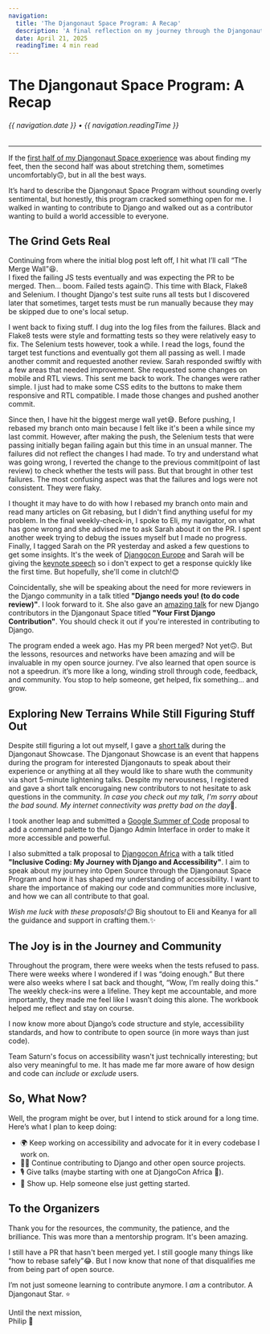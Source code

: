 ```yaml
---
navigation:
  title: 'The Djangonaut Space Program: A Recap'
  description: 'A final reflection on my journey through the Djangonaut Space Program with Team Saturn, exploring accessibility, contribution hurdles, and finding my space in open source.'
  date: April 21, 2025
  readingTime: 4 min read
---
```


# The Djangonaut Space Program: A Recap

<h6>

  {{ navigation.date }} &bull; {{ navigation.readingTime }}

</h6>

---

If the [first half of my Djangonaut Space experience](/blog/the-djangonaut-space-program-my-experience-so-far) was about finding my feet, then the second half was about stretching them, sometimes uncomfortably🙃, but in all the best ways.

It’s hard to describe the Djangonaut Space Program without sounding overly sentimental, but honestly, this program cracked something open for me. I walked in wanting to contribute to Django and walked out as a contributor wanting to build a world accessible to everyone.  

## **The Grind Gets Real**

Continuing from where the initial blog post left off, I hit what I’ll call “The Merge Wall”😆.  
I fixed the failing JS tests eventually and was expecting the PR to be merged.  Then… boom. Failed tests again🙃. This time with Black, Flake8 and Selenium. I thought Django's test suite runs all tests but I discovered later that sometimes, target tests must be run manually because they may be skipped due to one's local setup.

I went back to fixing stuff. I dug into the log files from the failures. Black and Flake8 tests were style and formatting tests so they were relatively easy to fix.
The Selenium tests however, took a while. I read the logs, found the target test functions and eventually got them all passing as well. I made another commit and requested another review.
Sarah responded swiftly with a few areas that needed improvement. She requested some changes on mobile and RTL views. This sent me back to work.
The changes were rather simple. I just had to make some CSS edits to the buttons to make them responsive and RTL compatible. I made those changes and pushed another commit. 

Since then, I have hit the biggest merge wall yet😅. Before pushing, I rebased my branch onto main because I felt like it's been a while since my last commit.
However, after making the push, the Selenium tests that were passing initially began failing again but this time in an unsual manner. The failures did not reflect the changes I had made. To try and understand what was going wrong, I reverted the change to the previous commit(point of last review) to check whether the tests will pass.
But that brought in other test failures. The most confusing aspect was that the failures and logs were not consistent. They were flaky.

I thought it may have to do with how I rebased my branch onto main and read many articles on Git rebasing, but I didn't find anything useful for my problem. In the final weekly-check-in, I spoke to Eli, my navigator, on what has gone wrong and she advised me to ask Sarah about it on the PR. I spent another week trying to debug the issues myself but I made no progress. Finally, I tagged Sarah on the PR yesterday and asked a few questions to get some insights. It's the week of [Djangocon Europe](https://2025.djangocon.eu/) and Sarah will be giving the [keynote speech](https://www.linkedin.com/posts/djangocon-europe_djangoconeurope-python-django-activity-7298287797512118272-Rdiz?utm_source=share&utm_medium=member_desktop&rcm=ACoAACBjH2wB098L2pHHI2jxlHpXN9cJ5SrwC_8) so i don't expect to get a response quickly like the first time. But hopefully, she'll come in clutch!😊

Coincidentally, she will be speaking about the need for more reviewers in the Django community in a talk titled **"Django needs you! (to do code review)"**. I look forward to it. She also gave an [amazing talk](https://youtu.be/A-3eTMNQ3rM?si=y-1ZmXaRq18DzNYC) for new Django contributors in the Djangonaut Space titled **"Your First Django Contribution"**. You should check it out if you're interested in contributing to Django.

The program ended a week ago. Has my PR been merged? Not yet🙃. But the lessons, resources and networks have been amazing and will be invaluable in my open source journey. I’ve also learned that open source is not a speedrun. it’s more like a long, winding stroll through code, feedback, and community. You stop to help someone, get helped, fix something… and grow.

## **Exploring New Terrains While Still Figuring Stuff Out**

Despite still figuring a lot out myself, I gave a [short talk](https://youtu.be/hkDZ2Gzjm5A?si=myO4wRV0Th551Tpw) during the Djangonaut Showcase. The Djangonaut Showcase is an event that happens during the program for interested Djangonauts to speak about their experience or anything at all they would like to share wuth the community via short 5-minute lightening talks. 
Despite my nervousness, I registered and gave a short talk encorugaing new contributors to not hesitate to ask questions in the community. *In case you check out my talk, I'm sorry about the bad sound. My internet connectivity was pretty bad on the day*🫢.

I took another leap and submitted a [Google Summer of Code](https://summerofcode.withgoogle.com/) proposal to add a command palette to the Django Admin Interface in order to make it more accessible and powerful.

I also submitted a talk proposal to [Djangocon Africa](https://2025.djangocon.africa/) with a talk titled **"Inclusive Coding: My Journey with Django and Accessibility"**. I aim to speak about my journey into Open Source through the Djangonaut Space Program and how it has shaped my understanding of accessibility. I want to share the importance of making our code and communities more inclusive, and how we can all contribute to that goal.

*Wish me luck with these proposals!😉* Big shoutout to Eli and Keanya for all the guidance and support in crafting them.✨

## **The Joy is in the Journey and Community**

Throughout the program, there were weeks when the tests refused to pass. There were weeks where I wondered if I was “doing enough.” But there were also weeks where I sat back and thought, “Wow, I’m really doing this.”
The weekly check-ins were a lifeline. They kept me accountable, and more importantly, they made me feel like I wasn’t doing this alone.  The workbook helped me reflect and stay on course. 

I now know more about Django’s code structure and style, accessibility standards, and how to contribute to open source (in more ways than just code).

Team Saturn's focus on accessibility wasn't just technically interesting; but also very meaningful to me. It has made me far more aware of how design and code can *include* or *exclude* users.

## **So, What Now?**

Well, the program might be over, but I intend to stick around for a long time.  
Here’s what I plan to keep doing:

- 🌍 Keep working on accessibility and advocate for it in every codebase I work on.  
- 👨‍💻 Continue contributing to Django and other open source projects.  
- 🎙️ Give talks (maybe starting with one at DjangoCon Africa 👀).  
- 💬 Show up. Help someone else just getting started.

## **To the Organizers**

Thank you for the resources, the community, the patience, and the brilliance. This was more than a mentorship program. It's been amazing.

I still have a PR that hasn't been merged yet. I still google many things like “how to rebase safely”😂. But I now know that none of that disqualifies me from being part of open source.

I’m not just someone learning to contribute anymore. I *am* a contributor. A Djangonaut Star. ⭐  

Until the next mission,  
Philip 🚀